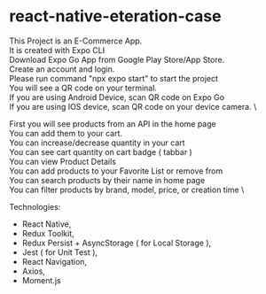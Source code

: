 # react-native-eteration-case
This Project is an E-Commerce App. \
It is created with Expo CLI \
Download Expo Go App from Google Play Store/App Store. \
Create an account and login. \
Please run command "npx expo start" to start the project \
You will see a QR code on your terminal. \
If you are using Android Device, scan QR code on Expo Go \
If you are using IOS device, scan QR code on your device camera. \

First you will see products from an API in the home page \
You can add them to your cart. \
You can increase/decrease quantity in your cart \
You can see cart quantity on cart badge ( tabbar ) \
You can view Product Details \
You can add products to your Favorite List or remove from \
You can search products by their name in home page \
You can filter products by brand, model, price, or creation time \

Technologies: 
  * React Native,
  * Redux Toolkit,
  * Redux Persist + AsyncStorage ( for Local Storage ),
  * Jest ( for Unit Test ),
  * React Navigation,
  * Axios,
  * Moment.js
